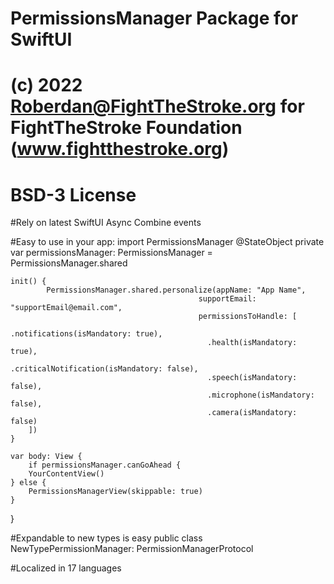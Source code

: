# PermissionsManager Package for SwiftUI
# (c) 2022 Roberdan@FightTheStroke.org for FightTheStroke Foundation (www.fightthestroke.org)
# BSD-3 License

#Rely on latest SwiftUI
    Async
    Combine events
    
#Easy to use in your app:
    import PermissionsManager
    @StateObject private var permissionsManager: PermissionsManager = PermissionsManager.shared
    
    init() {
            PermissionsManager.shared.personalize(appName: "App Name",
                                              supportEmail: "supportEmail@email.com",
                                              permissionsToHandle: [
                                                .notifications(isMandatory: true),
                                                .health(isMandatory: true),
                                                .criticalNotification(isMandatory: false),
                                                .speech(isMandatory: false),
                                                .microphone(isMandatory: false),
                                                .camera(isMandatory: false)
        ])
    }
    
    var body: View {
        if permissionsManager.canGoAhead {
        YourContentView()
    } else {
        PermissionsManagerView(skippable: true)
    }
}
    
#Expandable to new types is easy
    public class NewTypePermissionManager: PermissionManagerProtocol 
    
#Localized in 17 languages
